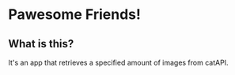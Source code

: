 # Pawesome Friends!

## What is this?

It's an app that retrieves a specified amount of images from catAPI.
